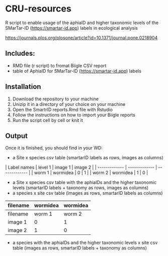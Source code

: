 # CRU-resources
R script to enable usage of the aphiaID and higher taxonomic levels of the SMarTar-ID (https://smartar-id.app) labels in ecological analysis

https://journals.plos.org/plosone/article?id=10.1371/journal.pone.0218904 

## Includes: 
- RMD file (r script) to fromat Biigle CSV report 
- table of AphiaID for SMarTar-ID (https://smartar-id.app) labels 

## Installation 
1) Download the repository to your machine 
2) Unizip it in a directory of your choice on your machine
3) Open the SmartrID reports.Rmd file with Rstudio 
4) Follow the instructions on how to import your Biigle reports 
5) Run the script cell by cell or knit it 

## Output
Once it is finished, you should find in your WD: 

- a Site x species csv table (smartarID labels as rows, images as columns) 

| Label names  | level 1 | image 1 | image 2 |
| ------------- | ------------- | ------------- |
| worm 1  | wormidea | 0 | 1 |
| worm 2  | wormidea | 1  | 0 |

- a Site x species csv table with the aphiaIDs and the higher taxonomic levels (smartarID labels + taxonomy as rows, images as columns)
- a species x site csv table (images as rows, smartarID labels as columns)

| filename | wormidea | wormidea |
| ------------- | ------------- | ------------- |
| filename | worm 1 | worm 2 |
| image 1  | 0 | 1 |
| image 2  | 1  | 0 |

- a species with the aphiaIDs and the higher taxonomic levels x site csv table (images as rows, smartarID labels + taxonomy as columns)


